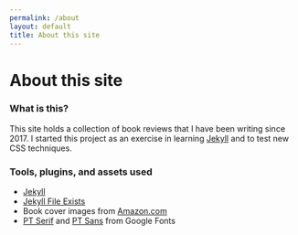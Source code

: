 ```yaml
---
permalink: /about
layout: default
title: About this site
---
```


# About this site

### What is this?

This site holds a collection of book reviews that I have been writing since 2017. I started this project as an exercise in learning <a href="https://jekyllrb.com/" target="_blank">Jekyll</a> and to test new CSS techniques.

### Tools, plugins, and assets used

- <a href="https://jekyllrb.com/" target="_blank">Jekyll</a>
- <a href="https://github.com/michaelx/jekyll_file_exists" target="_blank">Jekyll File Exists</a>
- Book cover images from <a href="https://www.amazon.com/">Amazon.com</a>
- <a href="https://fonts.google.com/specimen/PT+Serif" target="_blank">PT Serif</a> and <a href="https://fonts.google.com/specimen/PT+Sans" target="_blank">PT Sans</a> from Google Fonts
